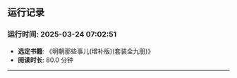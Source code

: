 ## 运行记录
### 运行时间: 2025-03-24 07:02:51
- **选定书籍**: 《明朝那些事儿(增补版)(套装全九册)》
- **阅读时长**: 80.0 分钟
------------------------------
